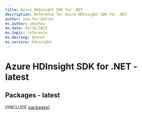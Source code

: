 ```yaml
---
title: Azure HDInsight SDK for .NET
description: Reference for Azure HDInsight SDK for .NET
author: aim-for-better
ms.author: zhezhou
ms.data: 03/15/2023
ms.topic: reference
ms.devlang: dotnet
ms.service: hdinsight
---
```

# Azure HDInsight SDK for .NET - latest
## Packages - latest
[!INCLUDE [packages](hdinsight-index.md)]
